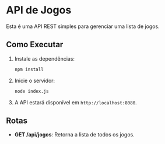 # API de Jogos

Esta é uma API REST simples para gerenciar uma lista de jogos.

## Como Executar

1.  Instale as dependências:
    ```bash
    npm install
    ```
2.  Inicie o servidor:
    ```bash
    node index.js
    ```
3.  A API estará disponível em `http://localhost:8080`.

## Rotas

- **GET /api/jogos**: Retorna a lista de todos os jogos.
